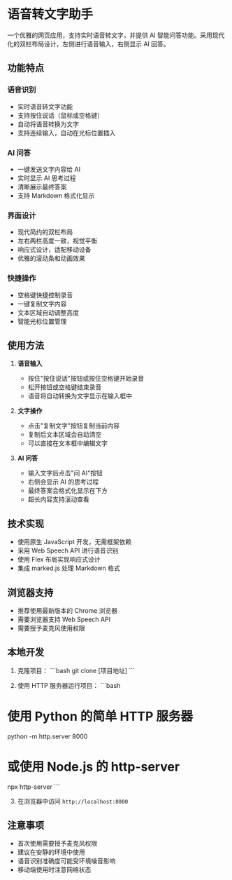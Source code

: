 # 语音转文字助手

一个优雅的网页应用，支持实时语音转文字，并提供 AI 智能问答功能。采用现代化的双栏布局设计，左侧进行语音输入，右侧显示 AI 回答。

## 功能特点

### 语音识别
- 实时语音转文字功能
- 支持按住说话（鼠标或空格键）
- 自动将语音转换为文字
- 支持连续输入，自动在光标位置插入

### AI 问答
- 一键发送文字内容给 AI
- 实时显示 AI 思考过程
- 清晰展示最终答案
- 支持 Markdown 格式化显示

### 界面设计
- 现代简约的双栏布局
- 左右两栏高度一致，视觉平衡
- 响应式设计，适配移动设备
- 优雅的滚动条和动画效果

### 快捷操作
- 空格键快捷控制录音
- 一键复制文字内容
- 文本区域自动调整高度
- 智能光标位置管理

## 使用方法

1. **语音输入**
   - 按住"按住说话"按钮或按住空格键开始录音
   - 松开按钮或空格键结束录音
   - 语音将自动转换为文字显示在输入框中

2. **文字操作**
   - 点击"复制文字"按钮复制当前内容
   - 复制后文本区域会自动清空
   - 可以直接在文本框中编辑文字

3. **AI 问答**
   - 输入文字后点击"问 AI"按钮
   - 右侧会显示 AI 的思考过程
   - 最终答案会格式化显示在下方
   - 超长内容支持滚动查看

## 技术实现

- 使用原生 JavaScript 开发，无需框架依赖
- 采用 Web Speech API 进行语音识别
- 使用 Flex 布局实现响应式设计
- 集成 marked.js 处理 Markdown 格式

## 浏览器支持

- 推荐使用最新版本的 Chrome 浏览器
- 需要浏览器支持 Web Speech API
- 需要授予麦克风使用权限

## 本地开发

1. 克隆项目：
\`\`\`bash
git clone [项目地址]
\`\`\`

2. 使用 HTTP 服务器运行项目：
\`\`\`bash
# 使用 Python 的简单 HTTP 服务器
python -m http.server 8000

# 或使用 Node.js 的 http-server
npx http-server
\`\`\`

3. 在浏览器中访问 `http://localhost:8000`

## 注意事项

- 首次使用需要授予麦克风权限
- 建议在安静的环境中使用
- 语音识别准确度可能受环境噪音影响
- 移动端使用时注意网络状态 